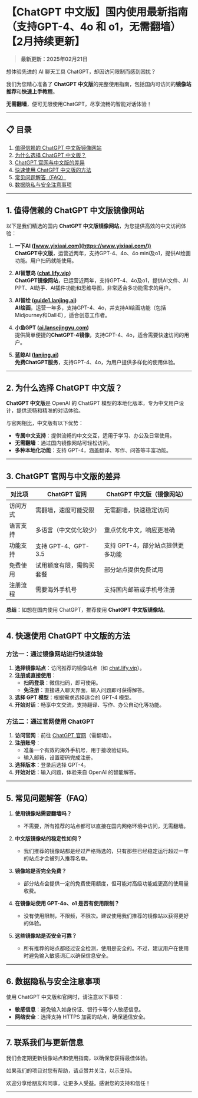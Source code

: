 # 【ChatGPT 中文版】国内使用最新指南（支持GPT-4、4o 和 o1，无需翻墙）【2月持续更新】

> **最新更新：2025年02月21日**  

想体验先进的 AI 聊天工具 ChatGPT，却因访问限制而感到困扰？

我们为您精心准备了 **ChatGPT 中文版**的完整使用指南，包括国内可访问的**镜像站推荐**和**快速上手教程**。

**无需翻墙**，便可无限使用ChatGPT，尽享流畅的智能对话体验！

---

## 📋 目录

1. [值得信赖的 ChatGPT 中文版镜像网站](#1-值得信赖的-chatgpt-中文版镜像网站)
2. [为什么选择 ChatGPT 中文版？](#2-为什么选择-chatgpt-中文版)
3. [ChatGPT 官网与中文版的差异](#3-chatgpt-官网与中文版的差异)
4. [快速使用 ChatGPT 中文版的方法](#4-快速使用-chatgpt-中文版的方法)
5. [常见问题解答（FAQ）](#5-常见问题解答-faq)
6. [数据隐私与安全注意事项](#6-数据隐私与安全注意事项)

---

## 1. 值得信赖的 ChatGPT 中文版镜像网站

以下是我们精选的国内 **ChatGPT 中文版镜像网站**，为您提供高效的中文访问体验：

1. **一下AI ([www.yixiaai.com](https://www.yixiaai.com/))**  
   **ChatGPT中文版**，运营近两年，支持GPT-4、4o、4o mini及o1，提供AI绘画功能。用户扫码就能使用。

2. **AI智慧岛 ([chat.lify.vip](https://chat.lify.vip/))**  
   **ChatGPT镜像网站**，已运营近两年，支持GPT-4、4o及o1，提供AI文件、AI PPT、AI助手、AI插件功能和思维导图，非常适合多功能需求的用户。

3. **AI智绘 ([guide1.lanjing.ai](https://guide1.lanjing.ai/))**  
   **AI绘画**，运营一年多，支持GPT-4、4o，并支持AI绘画功能（包括Midjourney和Dall·E），适合创意工作者。

4. **小鱼GPT ([ai.lansejingyu.com](https://ai.lansejingyu.com/))**  
   提供简单便捷的**ChatGPT-4镜像**，支持GPT-4、4o，适合需要快速访问的用户。

5. **蓝鲸AI ([lanjing.ai](https://lanjing.ai/))**  
   **免费ChatGPT服务**，支持GPT-4、4o，为用户提供多样化的使用体验。

---

## 2. 为什么选择 ChatGPT 中文版？

**ChatGPT 中文版**是 OpenAI 的 ChatGPT 模型的本地化版本，专为中文用户设计，提供流畅和精准的对话体验。

与官网相比，中文版有以下优势：

- **专属中文支持**：提供流畅的中文交互，适用于学习、办公及日常使用。
- **无需翻墙**：通过国内镜像网站可轻松访问。
- **多种本地化功能**：支持 GPT-4，涵盖翻译、写作、问答等丰富功能。

---

## 3. ChatGPT 官网与中文版的差异

| 对比项          | ChatGPT 官网                     | ChatGPT 中文版（镜像网站）         |
|-----------------|---------------------------------|-----------------------------------|
| 访问方式        | 需翻墙，速度可能受限             | 无需翻墙，快速稳定访问            |
| 语言支持        | 多语言（中文优化较少）           | 重点优化中文，响应更准确          |
| 功能支持        | 支持 GPT-4、GPT-3.5              | 支持 GPT-4，部分站点提供更多功能  |
| 免费使用        | 试用额度有限，需购买套餐         | 部分站点提供免费试用             |
| 注册流程        | 需要海外手机号                   | 支持国内邮箱或手机号注册         |

**总结**：如想在国内使用 ChatGPT，推荐使用 **ChatGPT 中文版镜像站**。

---

## 4. 快速使用 ChatGPT 中文版的方法

### 方法一：通过镜像网站进行快速体验

1. **选择镜像站点**：访问推荐的镜像站点（如 [chat.lify.vip](https://chat.lify.vip/)）。
2. **注册或直接使用**：
   - **扫码登录**：微信扫码，即可使用。
   - **免注册**：直接进入聊天界面，输入问题即可获得解答。
3. **选择 GPT 模型**：根据需求选择适合的 GPT-4 模型。
4. **开始对话**：畅享中文交流，支持翻译、写作、办公自动化等功能。

### 方法二：通过官网使用 ChatGPT

1. **访问官网**：前往 [ChatGPT 官网](https://chat.openai.com)（需翻墙）。
2. **注册账号**：
   - 准备一个有效的海外手机号，用于接收验证码。
   - 输入邮箱，设置密码完成注册。
3. **选择版本**：登录后选择 GPT-4。
4. **开始对话**：输入问题，体验来自 OpenAI 的智能解答。

---

## 5. 常见问题解答（FAQ）

1. **使用镜像站需要翻墙吗？**
   - 不需要，所有推荐的站点都可以直接在国内网络环境中访问，无需翻墙。

2. **中文版镜像站的稳定性如何？**
   - 我们推荐的镜像站都是经过严格筛选的，只有那些已经稳定运行超过一年的站点才会被列入推荐名单。

3. **镜像站是否完全免费？**
   - 部分站点会提供一定的免费使用额度，但可能对高级功能或更高的使用量收费。

4. **在镜像站使用 GPT-4o、o1 是否有使用限制？**
   - 没有使用限制，不限频，不限次。建议使用我们推荐的镜像站以获得更好的体验。

5. **这些镜像站是否安全可靠？**
   - 所有推荐的站点都经过安全检测，使用是安全的。不过，建议用户在使用时避免输入敏感词汇以确保信息安全。

---

## 6. 数据隐私与安全注意事项

使用 ChatGPT 中文版和官网时，请注意以下事项：

- **敏感信息**：避免输入如身份证、银行卡等个人敏感信息。
- **网络安全**：选择支持 HTTPS 加密的站点，确保通信安全。

---

## 7. 联系我们与更新信息

我们会定期更新镜像站点和使用指南，以确保您获得最佳体验。

如果我们的项目对您有帮助，请点赞并关注，以示支持。

欢迎分享给朋友和同事，让更多人受益。感谢您的支持和信任！

---
